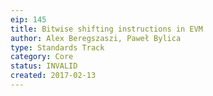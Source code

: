 ```yaml
---
eip: 145
title: Bitwise shifting instructions in EVM
author: Alex Beregszaszi, Paweł Bylica
type: Standards Track
category: Core
status: INVALID
created: 2017-02-13
---
```

